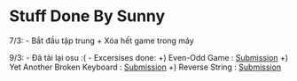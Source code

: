 # Stuff Done By Sunny

7/3:
    - Bắt đầu tập trung + Xóa hết game trong máy

9/3:
    - Đã tải lại osu :(
    - Excersises done:
        +) Even-Odd Game : [Submission](https://codeforces.com/contest/1472/submission/148972474)
        +) Yet Another Broken Keyboard : [Submission](https://codeforces.com/contest/1272/submission/148974969)
        +) Reverse String : [Submission](https://leetcode.com/submissions/detail/656489516/?from=explore&item_id=1440)